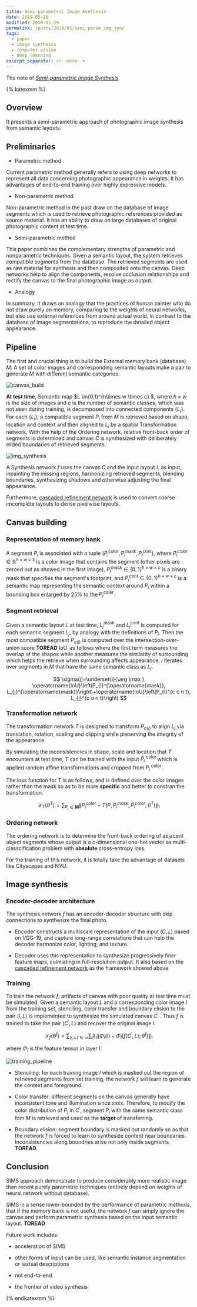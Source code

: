 ```yaml
---
title: Semi-parametric Image Synthesis
date: 2019-05-28
modified: 2019-05-29
permalink: /posts/2019/05/semi_param_img_syn/
tags:
  - paper
  - image synthesis
  - computer vision
  - deep learning
excerpt_separator: <!--more-->
---
```


The note of [*Semi-parametric Image Synthesis*](https://arxiv.org/abs/1804.10992v1)

<!--more-->

{% katexmm %}

## Overview

It presents a semi-parametric approach of photographic image synthesis from semantic layouts.

## Preliminaries

- Parametric method

Current parametric method generally refers to using deep networks to represent all data concerning photographic appearance in weights. It has advantages of end-to-end training over highly expressive models.

- Non-parametric method

Non-parametric method in the past draw on the database of image segments which is used to retrieve photographic references provided as source material. It has an ability to draw on large databases of original photographic content at test time.

- Semi-parametric method

This paper combines the complementary strengths of parametric and nonparametric techniques. Given a semantic layout, the system retrieves compatible segments from the database. The retrieved segments are used as raw material for synthesis and then composited onto the canvas. Deep networks help to align the components, resolve occlusion relationships and rectify the canvas to the final photographic image as output.

- Analogy

In summary, it draws an analogy that the practices of human painter who do not draw purely on memory, comparing to the weights of neural networks, but also use external references from around actual world, in contrast to the database of image segmentations, to reproduce the detailed object appearance.


## Pipeline

The first and crucial thing is to build the External memory bank (database) $M$. A set of color images and corresponding semantic layouts make a pair to generate $M$ with different semantic categories.

![canvas_build](/assets/images/2019/05/semi_param_img_syn/canvas_build.png)

**At test time**, Semantic map $L \in\{0,1\}^{h\times w \times c} $, where $h \times w$ is the size of images and $c$ is the number of semantic classes, which was not seen during training, is decomposed into connected components $\left\{L_{i}\right\}$. For each $\left\{L_{i}\right\}$, a compatible segment $P_{i}$ from $M$ is retrieved based on shape, location and context and then aligned to $L_{i}$ by a spatial Transformation network. With the help of the Ordering network, relative front-back order of segments is determined and canvas $C$ is synthesized with deliberately elided boundaries of retrieved segments.

![img_synthesis](/assets/images/2019/05/semi_param_img_syn/img_synthesis.png)

A Synthesis network $f$ uses the canvas $C$ and the input layout $L$ as input, inpainting the missing regions, harmonizing retrieved segments, blending boundaries, synthesizing shadows and otherwise adjusting the final appearance.

Furthermore, [cascaded refinement network](https://arxiv.org/abs/1707.09405) is used to convert coarse imcomplete layouts to dense pixelwise layouts.

## Canvas building

### Representation of memory bank

A segment $P_{i}$ is associated with a tuple $\left(P_{i}^{\text {color}}, P_{i}^{\text {mask}}, P_{i}^{\text {cont}}\right)$, where $P_{i}^{c o l o r} \in \mathbb{R}^{h \times w \times 3}$ is a color image that contains the segment (other pixels are zeroed out as showed in the first image), $P_{i}^{m a s k} \in\{0,1\}^{h \times w \times c}$ is a binary mask that specifies the segment's footprint, and $P_{i}^{c o n t} \in\{0,1\}^{h \times w \times c}$ is a semantic map representing the semantic context around $P_{i}$ within a bounding box enlarged by 25% to the $P_{i}^{\text {color}}$.

### Segment retrieval

Given a semantic layout $L$ at test time, $L_{j}^{\text {mask}}$ and $L_{j}^{\text {cont}}$ is computed for each semantic segment $L_{j}$, by analogy with the definitions of $P_{i}$. Then the most compatible segment $P_{\sigma(j)}$ is computed over the intersection-over-union score **TOREAD** $\operatorname{IoU}$ as follows where the first term measures the overlap of the shapes while another measures the similarity of surrounding which helps the retrieve when surrounding affects appearance. $i$ iterates over segments in $M$ that have the same semantic class as $L_{i}$.

$$
\sigma(j)=\underset{i}{\arg \max } \operatorname{IoU}\left(P_{i}^{\operatorname{mask}}, L_{j}^{\operatorname{mask}}\right)+\operatorname{IoU}\left(P_{i}^{c o n t}, L_{j}^{c o n t}\right)
$$

### Transformation network

The transformation network $T$ is designed to transform $P_{\sigma(j)}$ to align $L_{j}$ via translation, rotation, scaling and clipping while preserving the integrity of the appearance.

By simulating the inconsistencies in shape, scale and location that $T$ encounters at test time, $T$ can be trained with the input $\hat{P}_{i}^{\text { color }}$ which is applied random affine transformations and cropped from $P_{i}^{\text { color }}$. 

The loss function for $T$ is as follows, and is defined over the color images rather than the mask so as to be more **specific** and better to constran the transformation.

$$
\mathcal{L}_{T}\left(\theta^{T}\right)=\sum_{P_{i} \in \mathbf{M}}\left\|P_{i}^{c o l o r}-T\left(P, P_{i}^{m a s k}, \hat{P}_{i}^{c o l o r} ; \theta^{T}\right)\right\|_{1}
$$

### Ordering network

The ordering network is to determine the front-back ordering of adjacent object segments whose output is a $c$-dimensional one-hot vector as multi-classcification problem with **absolute** cross-entropy loss.

For the training of this network, it is totally take the advantage of datasets like Cityscapes and NYU. 

## Image synthesis

### Encoder-decoder architecture

The synthesis network $f$ has an encoder-decoder structure with skip connections to synthesize the final photo.

- Encoder constructs a multiscale representation of the input $\left(C, L \right)$ based on VGG-19, and capture long-range correlations that can help the decoder harmonize color, lighting, and texture.

- Decoder uses this representation to synthesize progressively finer feature maps, culmiating in full-resolution output. It also based on the [cascaded refinement network](https://arxiv.org/abs/1707.09405) as the framework showed above.


### Training

To train the network $f$, artifacts of canvas with poor quality at test time must be simulated. Given a semantic layout $L$ and a corresponding color image $I$ from the training set, stenciling, color transfer and boundary elision to the pair $\left(I, L \right)$ is implemented to synthesize the simulated canvas $C^{\prime}$ . Thus $f$ is trained to take the pair $\left(C^{\prime}, L\right)$ and recover the original image $I$.

$$
\mathcal{L}_{f}\left(\theta^{f}\right)=\sum_{(I, L) \in \mathcal{D}} \sum_{l} \lambda_{l}\left\|\Phi_{l}(I)-\Phi_{l}\left(f\left(C^{\prime}, L\right) ; \theta^{f}\right)\right\|_{1}
$$

where $\Phi_{l}$ is the feature tensor in layer $l$.

![training_pipeline](/assets/images/2019/05/semi_param_img_syn/training_pipeline.png)

- Stenciling: for each training image $I$ which is masked out the region of retrieved segments from set training, the network $f$ will learn to generate the context and foreground.

- Color transfer: different segments on the canvas generally have inconsistent tone and illumination since xxxx. Therefore, to modify the color distribution of $P_{j}$ in $C^{\prime}$, segment $P_{i}$ with the same semantic class fom $M$ is retrieved and used as the **target** of transferring.

- Boundary elision: segment boundary is masked out randomly so as that the network $f$ is forced to learn to synthesize content near boundaries. Inconsistencies along boundries arise not only inside segments. **TOREAD**


## Conclusion

SIMS approach demonstrate to produce considerably more realistic image than recent purely parametric techniques (entirely depend on weights of neural network without database). 

SIMS in a sense lower-bounded by the performance of parametric methods, that if the memory bank is not useful, the network $f$ can simply ignore the canvas and perform parametric synthesis based on the input semantic layout. **TOREAD**

Future work includes:

- acceleration of SIMS

- other forms of input can be used, like semantic instance segmentation or textual descriptions

- not end-to-end

- the frontier of video synthesis

{% endkatexmm %}